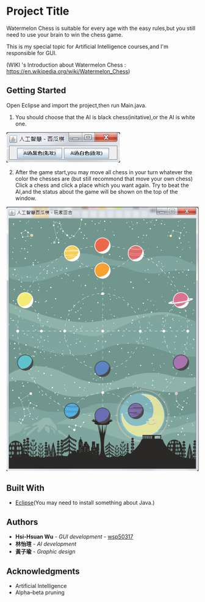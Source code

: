 # Project Title

Watermelon Chess is suitable for every age with the easy rules,but you still need to use your brain to win the chess game.  

This is my special topic for Artificial Intelligence courses,and I'm responsible for GUI.

(WIKI 's Introduction about Watermelon Chess : https://en.wikipedia.org/wiki/Watermelon_Chess) 

## Getting Started

Open Eclipse and import the project,then run Main.java. 

1. You should choose that the AI is black chess(initative),or the AI is white one.

![Image](https://github.com/wsp50317/Watermelon-Chess-With-AI/blob/master/Picture%20For%20README/initial.png)

2. After the game start,you may move all chess in your turn whatever the color the chesses are (but still recommond that move your own chess)
Click a chess and click a place which you want again.
Try to beat the AI,and the status about the game will be shown on the top of the window.

![Image](https://github.com/wsp50317/Watermelon-Chess-With-AI/blob/master/Picture%20For%20README/main.png)


## Built With

* [Eclipse](http://www.eclipse.org/downloads/eclipse-packages/)(You may need to install something about Java.)

## Authors

* **Hsi-Hsuan Wu** - *GUI development* - [wsp50317](https://github.com/wsp50317)
* **林怡瑄** - *AI development*
* **黃子瑜** - *Graphic design*

## Acknowledgments

* Artificial Intelligence
* Alpha–beta pruning
